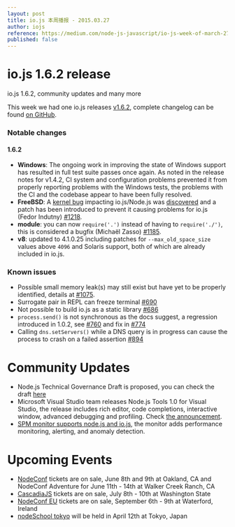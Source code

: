 ```yaml
---
layout: post
title: io.js 本周播报 - 2015.03.27
author: iojs
reference: https://medium.com/node-js-javascript/io-js-week-of-march-27th-9555f36bbb9a
published: false
---
```


# io.js 1.6.2 release

io.js 1.6.2, community updates and many more

This week we had one io.js releases [v1.6.2](https://iojs.org/dist/v1.6.2/), complete changelog can be found [on GitHub](https://github.com/iojs/io.js/blob/v1.x/CHANGELOG.md).

### Notable changes

#### 1.6.2

* **Windows**: The ongoing work in improving the state of Windows support has resulted in full test suite passes once again. As noted in the release notes for v1.4.2, CI system and configuration problems prevented it from properly reporting problems with the Windows tests, the problems with the CI and the codebase appear to have been fully resolved.
* **FreeBSD**: A [kernel bug](https://lists.freebsd.org/pipermail/freebsd-current/2015-March/055043.html) impacting io.js/Node.js was [discovered](https://github.com/joyent/node/issues/9326) and a patch has been introduced to prevent it causing problems for io.js (Fedor Indutny) [#1218](https://github.com/iojs/io.js/pull/1218).
* **module**: you can now `require('.')` instead of having to `require('./')`, this is considered a bugfix (Michaël Zasso) [#1185](https://github.com/iojs/io.js/pull/1185).
* **v8**: updated to 4.1.0.25 including patches for `--max_old_space_size` values above `4096` and Solaris support, both of which are already included in io.js.

### Known issues

* Possible small memory leak(s) may still exist but have yet to be properly identified, details at [#1075](https://github.com/iojs/io.js/issues/1075).
* Surrogate pair in REPL can freeze terminal [#690](https://github.com/iojs/io.js/issues/690)
* Not possible to build io.js as a static library [#686](https://github.com/iojs/io.js/issues/686)
* `process.send()` is not synchronous as the docs suggest, a regression introduced in 1.0.2, see [#760](https://github.com/iojs/io.js/issues/760) and fix in [#774](https://github.com/iojs/io.js/issues/774)
* Calling `dns.setServers()` while a DNS query is in progress can cause the process to crash on a failed assertion [#894](https://github.com/iojs/io.js/issues/894)

# Community Updates

* Node.js Technical Governance Draft is proposed, you can check the draft [here](https://github.com/joyent/nodejs-advisory-board/pull/30)
* Microsoft Visual Studio team releases Node.js Tools 1.0 for Visual Studio, the release includes rich editor, code completions, interactive window, advanced debugging and profiling. Check [the announcement](http://blogs.msdn.com/b/visualstudio/archive/2015/03/25/node-js-tools-1-0-for-visual-studio.aspx).
* [SPM monitor supports node.js and io.js](http://blog.sematext.com/2015/03/30/nodejs-iojs-monitoring/), the monitor adds performance monitoring, alerting, and anomaly detection.

# Upcoming Events

* [NodeConf](http://nodeconf.com/) tickets are on sale, June 8th and 9th at Oakland, CA and NodeConf Adventure for June 11th - 14th at Walker Creek Ranch, CA
* [CascadiaJS](http://2015.cascadiajs.com/) tickets are on sale, July 8th - 10th at Washington State
* [NodeConf EU](http://nodeconf.eu/) tickets are on sale, September 6th - 9th at Waterford, Ireland
* [nodeSchool tokyo](http://nodejs.connpass.com/event/13182/) will be held in April 12th at Tokyo, Japan
